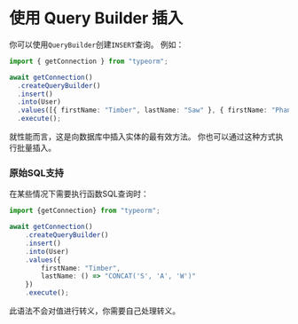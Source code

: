 # 使用 Query Builder 插入

你可以使用`QueryBuilder`创建`INSERT`查询。
例如：

```typescript
import { getConnection } from "typeorm";

await getConnection()
  .createQueryBuilder()
  .insert()
  .into(User)
  .values([{ firstName: "Timber", lastName: "Saw" }, { firstName: "Phantom", lastName: "Lancer" }])
  .execute();
```

就性能而言，这是向数据库中插入实体的最有效方法。
你也可以通过这种方式执行批量插入。

### 原始SQL支持

在某些情况下需要执行函数SQL查询时：


```typescript
import {getConnection} from "typeorm";

await getConnection()
    .createQueryBuilder()
    .insert()
    .into(User)
    .values({ 
        firstName: "Timber", 
        lastName: () => "CONCAT('S', 'A', 'W')"
    })
    .execute();
```

此语法不会对值进行转义，你需要自己处理转义。
